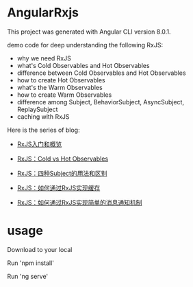 # AngularRxjs

This project was generated with Angular CLI version 8.0.1.

demo code for deep understanding the following RxJS:

- why we need RxJS
- what's Cold Observables and Hot Observables
- difference between Cold Observables and Hot Observables
- how to create Hot Observables
- what's the Warm Observables
- how to create Warm Observables
- difference among Subject, BehaviorSubject, AsyncSubject, ReplaySubject
- caching with RxJS

Here is the series of blog:

- [RxJS入门和概览](https://limeii.github.io/2019/07/rxjs-introduce/)

- [RxJS：Cold vs Hot Observables](https://limeii.github.io/2019/07/rxjs-coldhot-observable/)

- [RxJS：四种Subject的用法和区别](https://limeii.github.io/2019/07/rxjs-subject/)

- [RxJS：如何通过RxJS实现缓存](https://limeii.github.io/2019/08/rxjs-caching/)

- [RxJS：如何通过RxJS实现简单的消息通知机制](https://limeii.github.io/2019/08/rxjs-notification/)

# usage

Download to your local

Run 'npm install'

Run 'ng serve'
